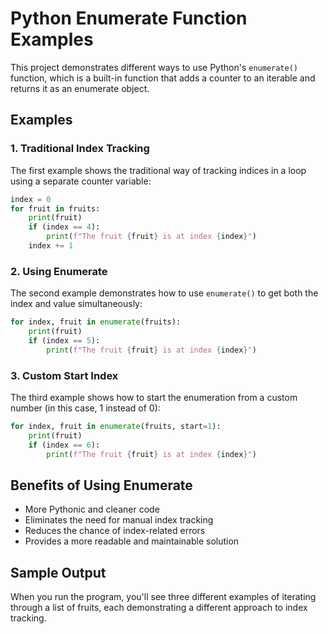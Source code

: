 # Python Enumerate Function Examples

This project demonstrates different ways to use Python's `enumerate()` function, which is a built-in function that adds a counter to an iterable and returns it as an enumerate object.

## Examples

### 1. Traditional Index Tracking
The first example shows the traditional way of tracking indices in a loop using a separate counter variable:
```python
index = 0
for fruit in fruits:
    print(fruit)
    if (index == 4):
        print(f"The fruit {fruit} is at index {index}")
    index += 1
```

### 2. Using Enumerate
The second example demonstrates how to use `enumerate()` to get both the index and value simultaneously:
```python
for index, fruit in enumerate(fruits):
    print(fruit)
    if (index == 5):
        print(f"The fruit {fruit} is at index {index}")
```

### 3. Custom Start Index
The third example shows how to start the enumeration from a custom number (in this case, 1 instead of 0):
```python
for index, fruit in enumerate(fruits, start=1):
    print(fruit)
    if (index == 6):
        print(f"The fruit {fruit} is at index {index}")
```

## Benefits of Using Enumerate
- More Pythonic and cleaner code
- Eliminates the need for manual index tracking
- Reduces the chance of index-related errors
- Provides a more readable and maintainable solution

## Sample Output
When you run the program, you'll see three different examples of iterating through a list of fruits, each demonstrating a different approach to index tracking. 